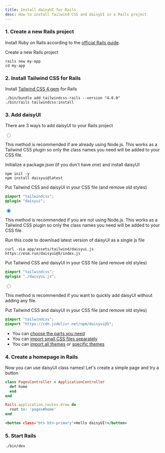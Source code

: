 ```yaml
---
title: Install daisyUI for Rails
desc: How to install Tailwind CSS and daisyUI in a Rails project
---
```


### 1. Create a new Rails project

Install Ruby on Rails according to the [official Rails guide](https://guides.rubyonrails.org/getting_started.html).

Create a new Rails project

```sh:Terminal
rails new my-app
cd my-app
```

### 2. Install Tailwind CSS for Rails

Install [Tailwind CSS 4 gem](https://github.com/rails/tailwindcss-rails) for Rails

```sh:Terminal
./bin/bundle add tailwindcss-rails --version "4.0.0"
./bin/rails tailwindcss:install
```

### 3. Add daisyUI

There are 3 ways to add daisyUI to your Rails project

<div class="tabs tabs-lift max-sm:tabs-sm">
  <input type="radio" name="my_tabs_3" class="tab" aria-label="Node dependency" />
  <div class="tab-content bg-base-100 border-base-300 px-6 py-3">

This method is recommended if are already using Node.js.
This works as a Tailwind CSS plugin so only the class names you need will be added to your CSS file.

Initialize a package.json (if you don't have one) and install daisyUI

```sh:Terminal
npm init -y
npm install daisyui@latest
```

Put Tailwind CSS and daisyUI in your CSS file (and remove old styles)

```postcss:app/assets/tailwind/application.css
@import "tailwindcss";
@plugin "daisyui";
```

  </div>

  <input type="radio" name="my_tabs_3" class="tab" aria-label="Bundle file" checked="checked" />
  <div class="tab-content bg-base-100 border-base-300 px-6 py-3">


This method is recommended if you are not using Node.js.
This works as a Tailwind CSS plugin so only the class names you need will be added to your CSS file.

Run this code to download latest version of daisyUI as a single js file

```sh:Terminal
curl -sLo app/assets/tailwind/daisyui.js https://esm.run/daisyui@5/index.js
```

Put Tailwind CSS and daisyUI in your CSS file (and remove old styles)

```postcss:app/assets/tailwind/application.css
@import "tailwindcss";
@plugin "./daisyui.js";
```

  </div>

  <input type="radio" name="my_tabs_3" class="tab" aria-label="CDN" />
  <div class="tab-content bg-base-100 border-base-300 px-6 py-3">


This method is recommended if you want to quickly add daisyUI without adding any file.

Put Tailwind CSS and daisyUI in your CSS file (and remove old styles)

```postcss:app/assets/tailwind/application.css
@import "tailwindcss";
@import "https://cdn.jsdelivr.net/npm/daisyui@5";
```

- You can [choose the parts you need](/docs/cdn/)
- You can [import small CSS files separately](https://cdn.jsdelivr.net/npm/daisyui@5/chunks.css)
- You can [import all themes](https://cdn.jsdelivr.net/npm/daisyui@5/themes.css) or [specific themes](https://cdn.jsdelivr.net/npm/daisyui@5/theme/light.css)


</div>
</div>


### 4. Create a homepage in Rails

Now you can use daisyUI class names! Let's create a simple page and try a button

```rb:app/controllers/pages_controller.rb
class PagesController < ApplicationController
  def home
  end
end
```

```rb:config/routes.rb
Rails.application.routes.draw do
  root to: 'pages#home'
end
```

```erb:app/views/pages/home.html.erb
<button class="btn btn-primary">Hello daisyUI!</button>
```

### 5. Start Rails

```sh:Terminal
./bin/dev
```
